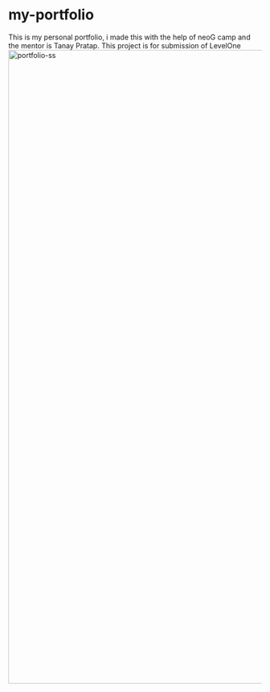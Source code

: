 # my-portfolio
This is my personal portfolio, i made this with the help of  neoG camp and the mentor is Tanay Pratap. This project is for submission of LevelOne
<img width="1260" alt="portfolio-ss" src="https://user-images.githubusercontent.com/69848853/133969459-d0dd79af-9b52-4a5b-934f-367ade1cb7c6.png">
